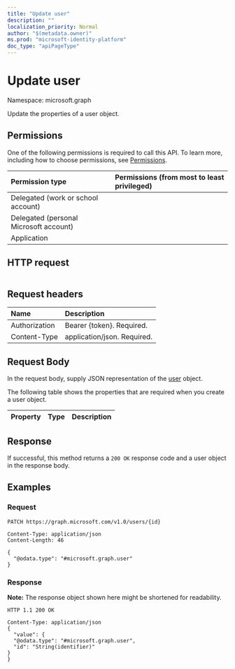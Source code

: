 ```yaml
---
title: "Update user"
description: ""
localization_priority: Normal
author: "$(metadata.owner)"
ms.prod: "microsoft-identity-platform"
doc_type: "apiPageType"
---
```


# Update user

Namespace: microsoft.graph

Update the properties of a user object.

## Permissions

One of the following permissions is required to call this API. To learn more, including how to choose permissions, see [Permissions](/graph/permissions-reference).

| Permission type                        | Permissions (from most to least privileged) |
| :------------------------------------- | :------------------------------------------ |
| Delegated (work or school account)     |                                             |
| Delegated (personal Microsoft account) |                                             |
| Application                            |                                             |

## HTTP request

<!-- {
  "blockType": "ignored"
}
-->

```http

```

## Request headers

| Name          | Description                 |
| :------------ | :-------------------------- |
| Authorization | Bearer {token}. Required.   |
| Content-Type  | application/json. Required. |

## Request Body

In the request body, supply JSON representation of the [user](../resources/-user.md) object.

<!-- Actions and Functions -->

<!-- CRUD Methods -->

The following table shows the properties that are required when you create a user object.

| Property | Type | Description |
| :------- | :--- | :---------- |

## Response

If successful, this method returns a `200 OK` response code and a user object in the response body.

## Examples

### Request

<!-- {
  "blockType": "request",
  "name": "update_user"
}
-->

```http
PATCH https://graph.microsoft.com/v1.0/users/{id}

Content-Type: application/json
Content-Length: 46

{
  "@odata.type": "#microsoft.graph.user"
}

```

### Response

**Note:** The response object shown here might be shortened for readability.

<!-- {
  "blockType": "response",
  "truncated": true,
  "@odata.type": "Microsoft.Teams.GraphSvc.user"
}
-->

```http
HTTP 1.1 200 OK

Content-Type: application/json
{
  "value": {
  "@odata.type": "#microsoft.graph.user",
  "id": "String(identifier)"
}
}

```
